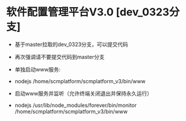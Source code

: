 # 软件配置管理平台V3.0 [dev_0323分支]
- 基于master拉取的dev_0323分支，可以提交代码
- 再次强调请不要提交代码到master分支


- 单独启动www服务:
- nodejs /home/scmplatform/scmplatform_v3/bin/www

- 启动www服务并监听（允许终端关闭退出并保持永久运行）
- nodejs /usr/lib/node_modules/forever/bin/monitor  /home/scmplatform/scmplatform_v3/bin/www

